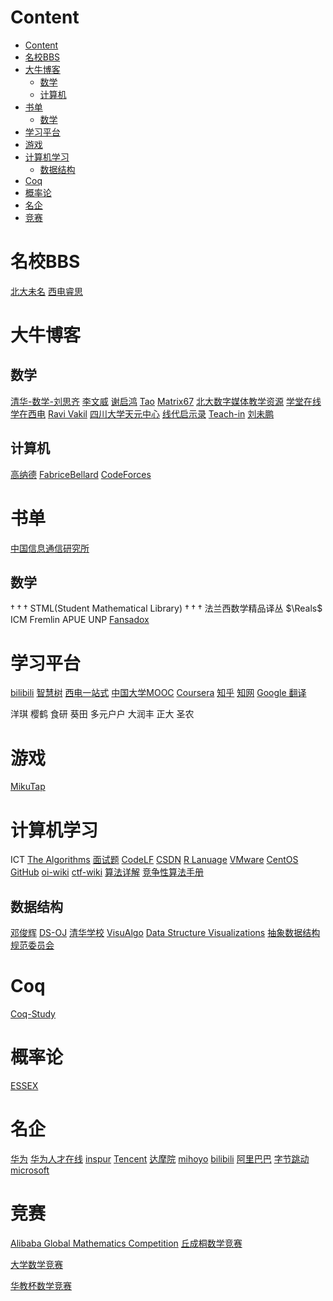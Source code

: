 # Content
- [Content](#content)
- [名校BBS](#名校bbs)
- [大牛博客](#大牛博客)
  - [数学](#数学)
  - [计算机](#计算机)
- [书单](#书单)
  - [数学](#数学-1)
- [学习平台](#学习平台)
- [游戏](#游戏)
- [计算机学习](#计算机学习)
  - [数据结构](#数据结构)
- [Coq](#coq)
- [概率论](#概率论)
- [名企](#名企)
- [竞赛](#竞赛)
# 名校BBS
[北大未名](https://bbs.pku.edu.cn/v2/home.php)
[西电睿思](http://rs.xidian.edu.cn/bt.php?mod=browse&t=all)
# 大牛博客
## 数学
[清华-数学-刘思齐](http://www.siqiliu.com/cn/)
[李文威](https://www.wwli.asia/index.php/zh/)
[谢启鸿](https://www.cnblogs.com/torsor)
[Tao](https://terrytao.wordpress.com/)
[Matrix67](http://www.matrix67.com/)
[北大数字媒体教学资源](https://resource.pku.edu.cn/)
[学堂在线](https://www.xuetangx.com/)
[学在西电](https://learning.xidian.edu.cn/portal)
[Ravi Vakil](http://math.stanford.edu/~vakil/)
[四川大学天元中心](http://tianyuan.scu.edu.cn/portal/index/index.html)
[线代启示录](https://ccjou.wordpress.com/)
[Teach-in](https://teach-in.ru/)
[刘未鹏](http://mindhacks.cn/)
## 计算机
[高纳德](https://www-cs-faculty.stanford.edu/)
[FabriceBellard](https://www.bellard.org/)
[CodeForces](https://codeforces.ml/)

# 书单
[中国信息通信研究所](http://www.caict.ac.cn/)


## 数学

$\dagger\dagger\dagger$ STML(Student Mathematical Library)
$\dagger\dagger\dagger$ 法兰西数学精品译丛
$\Reals$
ICM
Fremlin
APUE
UNP
[Fansadox](https://www.dofantasy.com/)


# 学习平台
[bilibili](https://www.bilibili.com/)
[智慧树](https://www.zhihuishu.com/)
[西电一站式](http://ehall.xidian.edu.cn/new/index_xd.html#/home)
[中国大学MOOC](https://www.icourse163.org/)
[Coursera](https://www.coursera.org/)
[知乎](https://www.zhihu.com/topics)
[知网](https://www.cnki.net/)
[Google 翻译](https://translate.google.cn/)

洋琪 樱鹤 食研 葵田 多元户户 大润丰 正大 圣农

# 游戏
[MikuTap](https://aidn.jp/mikutap/)


# 计算机学习
ICT
[The Algorithms](https://the-algorithms.com/)
[面试题](https://codetop.cc/)
[CodeLF](https://unbug.github.io/codelf/)
[CSDN](https://www.csdn.net/)
[R Lanuage](https://www.r-project.org/)
[VMware](https://www.vmware.com/)
[CentOS](https://www.centos.org/)
[GitHub](https://github.com/)
[oi-wiki](https://oi-wiki.org//)
[ctf-wiki](https://ctf-wiki.org/)
[算法详解](https://www.algorithmsilluminated.org/)
[竞争性算法手册](https://cp-algorithms.com/#navigation)

## 数据结构
[邓俊辉](https://dsa.cs.tsinghua.edu.cn/~deng/)
[DS-OJ](https://dsa.cs.tsinghua.edu.cn/oj/)
[清华学校](https://www.tsinghua.edu.cn/gss/index.htm#section-1)
[VisuAlgo](https://visualgo.net/zh)
[Data Structure Visualizations](https://www.cs.usfca.edu/~galles/visualization/Algorithms.html)
[抽象数据结构规范委员会](https://link.springer.com/conference/adt)


# Coq
[Coq-Study](https://softwarefoundations.cis.upenn.edu/current/index.html)

# 概率论
[ESSEX](https://www1.essex.ac.uk/maths/people/fremlin/mt.htm)

# 名企
[华为](https://www.huawei.com/)
[华为人才在线](https://e.huawei.com/cn/talent/portal/#/)
[inspur](https://www.inspur.com/)
[Tencent](https://www.tencent.com/zh-cn/)
[达摩院](https://damo.alibaba.com/)
[mihoyo](https://www.mihoyo.com/)
[bilibili](https://www.bilibili.com/)
[阿里巴巴](https://www.alibabagroup.com/cn/global/home)
[字节跳动](https://www.bytedance.com/)
[microsoft](https://www.microsoft.com/zh-cn/)

# 竞赛
[Alibaba Global Mathematics Competition](https://damo.alibaba.com/alibaba-global-mathematics-competition)
[丘成桐数学竞赛](http://www.yau-contest.com/)

[大学数学竞赛](http://www.cmathc.cn/)

[华教杯数学竞赛](http://www.cecmath.com/#process)